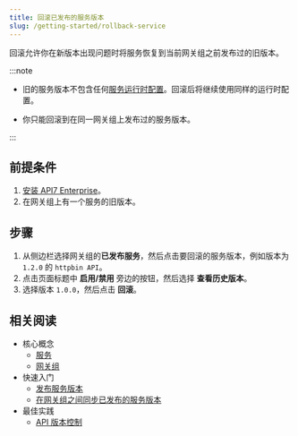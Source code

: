 ```yaml
---
title: 回滚已发布的服务版本
slug: /getting-started/rollback-service
---
```


回滚允许你在新版本出现问题时将服务恢复到当前网关组之前发布过的旧版本。

:::note

* 旧的服务版本不包含任何[服务运行时配置](../key-concepts/services.md#service-runtime-configurations)。回滚后将继续使用同样的运行时配置。

* 你只能回滚到在同一网关组上发布过的服务版本。

:::

## 前提条件

1. [安装 API7 Enterprise](./install-api7-ee.md)。
2. 在网关组上有一个服务的旧版本。

## 步骤

1. 从侧边栏选择网关组的**已发布服务**，然后点击要回滚的服务版本，例如版本为 `1.2.0` 的 `httpbin API`。
2. 点击页面标题中 **启用/禁用** 旁边的按钮，然后选择 **查看历史版本**。
3. 选择版本 `1.0.0`，然后点击 **回滚**。

## 相关阅读

- 核心概念
  - [服务](../key-concepts/services.md)
  - [网关组](../key-concepts/gateway-groups.md)
- 快速入门
  - [发布服务版本](publish-service.md)
  - [在网关组之间同步已发布的服务版本](sync-service.md)
- 最佳实践
  - [API 版本控制](../best-practices/api-version-control.md)
